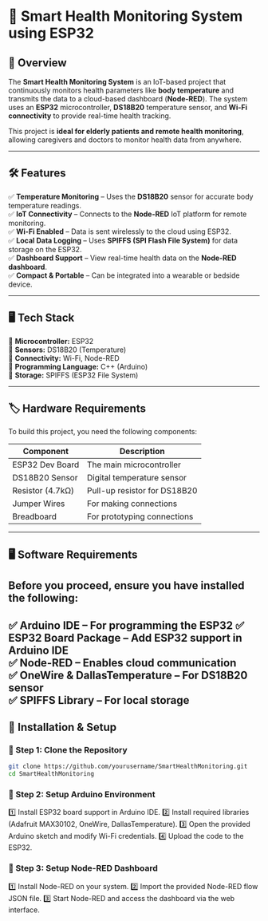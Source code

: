 # 🏥 Smart Health Monitoring System using ESP32  

## 📌 Overview  
The **Smart Health Monitoring System** is an IoT-based project that continuously monitors health parameters like **body temperature** and transmits the data to a cloud-based dashboard (**Node-RED**). The system uses an **ESP32** microcontroller, **DS18B20** temperature sensor, and **Wi-Fi connectivity** to provide real-time health tracking.  

This project is **ideal for elderly patients and remote health monitoring**, allowing caregivers and doctors to monitor health data from anywhere.  

---

## 🛠 Features  
✅ **Temperature Monitoring** – Uses the **DS18B20** sensor for accurate body temperature readings.  
✅ **IoT Connectivity** – Connects to the **Node-RED** IoT platform for remote monitoring.  
✅ **Wi-Fi Enabled** – Data is sent wirelessly to the cloud using ESP32.  
✅ **Local Data Logging** – Uses **SPIFFS (SPI Flash File System)** for data storage on the ESP32.  
✅ **Dashboard Support** – View real-time health data on the **Node-RED dashboard**.  
✅ **Compact & Portable** – Can be integrated into a wearable or bedside device.  

---

## 🖥️ Tech Stack  
🔹 **Microcontroller:** ESP32  
🔹 **Sensors:** DS18B20 (Temperature)  
🔹 **Connectivity:** Wi-Fi, Node-RED  
🔹 **Programming Language:** C++ (Arduino)  
🔹 **Storage:** SPIFFS (ESP32 File System)  

---

## 🏷 Hardware Requirements  
To build this project, you need the following components:  

| Component           | Description                            |  
|--------------------|------------------------------------|  
| ESP32 Dev Board    | The main microcontroller            |  
| DS18B20 Sensor    | Digital temperature sensor         |  
| Resistor (4.7kΩ)   | Pull-up resistor for DS18B20       |  
| Jumper Wires      | For making connections             |  
| Breadboard        | For prototyping connections        |  

---

## 🖥 Software Requirements  
## Before you proceed, ensure you have installed the following:  

✅ **Arduino IDE** – For programming the ESP32
✅ **ESP32 Board Package** – Add ESP32 support in Arduino IDE  
✅ **Node-RED** – Enables cloud communication  
✅ **OneWire & DallasTemperature** – For DS18B20 sensor  
✅ **SPIFFS Library** – For local storage  
---

## 🚀 Installation & Setup  

### 🔹 Step 1: Clone the Repository  
```bash
git clone https://github.com/yourusername/SmartHealthMonitoring.git
cd SmartHealthMonitoring
```
### 🔹 Step 2: Setup Arduino Environment

1️⃣ Install ESP32 board support in Arduino IDE.
2️⃣ Install required libraries (Adafruit MAX30102, OneWire, DallasTemperature).
3️⃣ Open the provided Arduino sketch and modify Wi-Fi credentials.
4️⃣ Upload the code to the ESP32.

### 🔹 Step 3: Setup Node-RED Dashboard

1️⃣ Install Node-RED on your system.
2️⃣ Import the provided Node-RED flow JSON file.
3️⃣ Start Node-RED and access the dashboard via the web interface.


